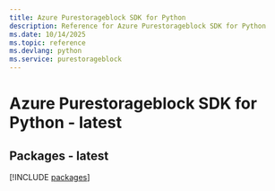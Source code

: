 ```yaml
---
title: Azure Purestorageblock SDK for Python
description: Reference for Azure Purestorageblock SDK for Python
ms.date: 10/14/2025
ms.topic: reference
ms.devlang: python
ms.service: purestorageblock
---
```

# Azure Purestorageblock SDK for Python - latest
## Packages - latest
[!INCLUDE [packages](purestorageblock-index.md)]